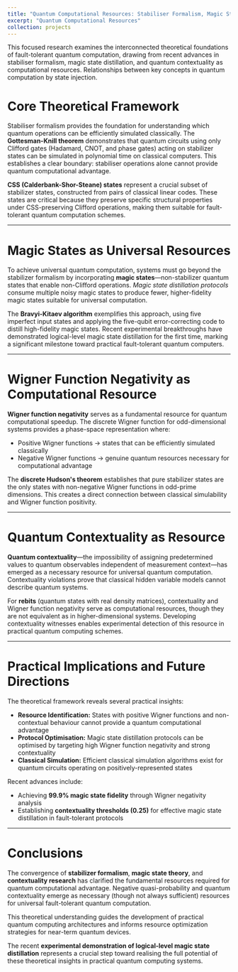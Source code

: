 ```yaml
---
title: "Quantum Computational Resources: Stabiliser Formalism, Magic States, and Contextuality"
excerpt: "Quantum Computational Resources"
collection: projects
---
```


This focused research examines the interconnected theoretical foundations of fault-tolerant quantum computation, drawing from recent advances in stabiliser formalism, magic state distillation, and quantum contextuality as computational resources.
Relationships between key concepts in quantum computation by state injection.

# Core Theoretical Framework

Stabiliser formalism provides the foundation for understanding which quantum operations can be efficiently simulated classically. The **Gottesman-Knill theorem** demonstrates that quantum circuits using only Clifford gates (Hadamard, CNOT, and phase gates) acting on stabilizer states can be simulated in polynomial time on classical computers. This establishes a clear boundary: stabiliser operations alone cannot provide quantum computational advantage.

**CSS (Calderbank-Shor-Steane) states** represent a crucial subset of stabilizer states, constructed from pairs of classical linear codes. These states are critical because they preserve specific structural properties under CSS-preserving Clifford operations, making them suitable for fault-tolerant quantum computation schemes.

---

# Magic States as Universal Resources

To achieve universal quantum computation, systems must go beyond the stabilizer formalism by incorporating **magic states**—non-stabilizer quantum states that enable non-Clifford operations. *Magic state distillation protocols* consume multiple noisy magic states to produce fewer, higher-fidelity magic states suitable for universal computation.

The **Bravyi-Kitaev algorithm** exemplifies this approach, using five imperfect input states and applying the five-qubit error-correcting code to distill high-fidelity magic states. Recent experimental breakthroughs have demonstrated logical-level magic state distillation for the first time, marking a significant milestone toward practical fault-tolerant quantum computers.

---

# Wigner Function Negativity as Computational Resource

**Wigner function negativity** serves as a fundamental resource for quantum computational speedup. The discrete Wigner function for odd-dimensional systems provides a phase-space representation where:

- Positive Wigner functions → states that can be efficiently simulated classically  
- Negative Wigner functions → genuine quantum resources necessary for computational advantage  

The **discrete Hudson's theorem** establishes that pure stabilizer states are the only states with non-negative Wigner functions in odd-prime dimensions. This creates a direct connection between classical simulability and Wigner function positivity.

---

# Quantum Contextuality as Resource

**Quantum contextuality**—the impossibility of assigning predetermined values to quantum observables independent of measurement context—has emerged as a necessary resource for universal quantum computation. Contextuality violations prove that classical hidden variable models cannot describe quantum systems.

For **rebits** (quantum states with real density matrices), contextuality and Wigner function negativity serve as computational resources, though they are not equivalent as in higher-dimensional systems. Developing contextuality witnesses enables experimental detection of this resource in practical quantum computing schemes.

---

# Practical Implications and Future Directions

The theoretical framework reveals several practical insights:

- **Resource Identification:** States with positive Wigner functions and non-contextual behaviour cannot provide a quantum computational advantage  
- **Protocol Optimisation:** Magic state distillation protocols can be optimised by targeting high Wigner function negativity and strong contextuality  
- **Classical Simulation:** Efficient classical simulation algorithms exist for quantum circuits operating on positively-represented states  

Recent advances include:

- Achieving **99.9% magic state fidelity** through Wigner negativity analysis  
- Establishing **contextuality thresholds (0.25)** for effective magic state distillation in fault-tolerant protocols  

---

# Conclusions

The convergence of **stabilizer formalism**, **magic state theory**, and **contextuality research** has clarified the fundamental resources required for quantum computational advantage. Negative quasi-probability and quantum contextuality emerge as necessary (though not always sufficient) resources for universal fault-tolerant quantum computation.

This theoretical understanding guides the development of practical quantum computing architectures and informs resource optimization strategies for near-term quantum devices.

The recent **experimental demonstration of logical-level magic state distillation** represents a crucial step toward realising the full potential of these theoretical insights in practical quantum computing systems.


